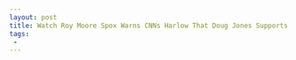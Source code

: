 ```yaml
---
layout: post
title: Watch Roy Moore Spox Warns CNNs Harlow That Doug Jones Supports the Right to Kill Her Unborn Child
tags:
 -
---
```


